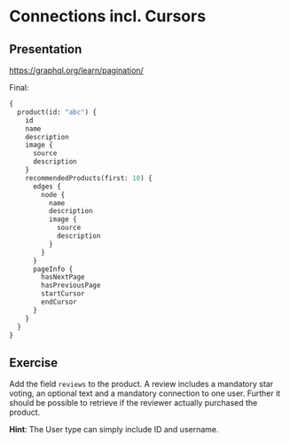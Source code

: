 # Connections incl. Cursors

## Presentation

https://graphql.org/learn/pagination/

Final:

```graphql
{
  product(id: "abc") {
    id
    name
    description
    image {
      source
      description
    }
    recommendedProducts(first: 10) {
      edges {
        node {
          name
          description
          image {
            source
            description
          }
        }
      }
      pageInfo {
        hasNextPage
        hasPreviousPage
        startCursor
        endCursor
      }
    }
  }
}
```

## Exercise

Add the field `reviews` to the product.
A review includes a mandatory star voting, an optional text and a mandatory connection to one user.
Further it should be possible to retrieve if the reviewer actually purchased the product.

**Hint**: The User type can simply include ID and username.
